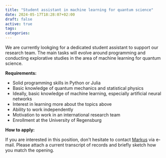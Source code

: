 ```yaml
---
title: "Student assistant in machine learning for quantum science"
date: 2024-05-17T18:28:07+02:00
draft: false
active: true
tags:
categories:
---
```


We are currently lookging for a dedicated student assistant to support our research team. The main tasks will evolve around programming and conducting explorative studies in the area of machine learning for quantum science. 


**Requirements:**
- Solid programming skills in Python or Julia
- Basic knowledge of quantum mechanics and statistical physics
- Ideally, basic knowledge of machine learning, especially artificial neural networks
- Interest in learning more about the topics above
- Ability to work independently
- Motivation to work in an international research team
- Enrollment at the University of Regensburg

**How to apply:**

If you are interested in this position, don't hesitate to contact [Markus](/people/markus) via e-mail. Please attach a current transcript of records and briefly sketch how you match the opening.